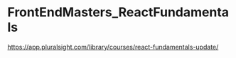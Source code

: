 # FrontEndMasters_ReactFundamentals
https://app.pluralsight.com/library/courses/react-fundamentals-update/
